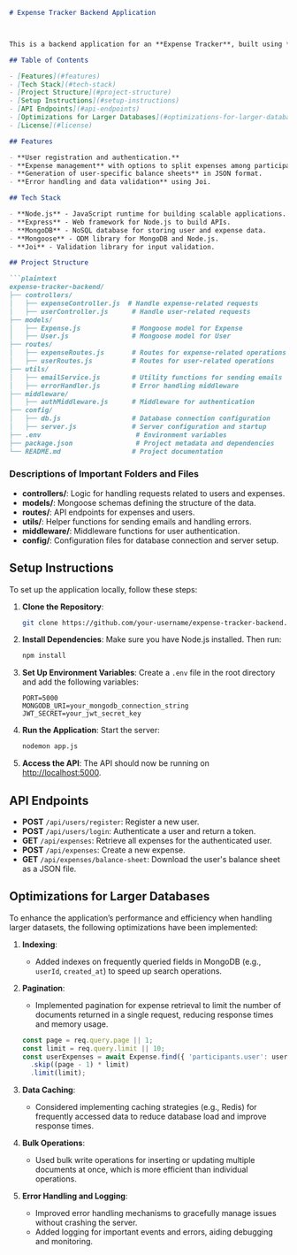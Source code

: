 
```markdown
# Expense Tracker Backend Application



This is a backend application for an **Expense Tracker**, built using **Node.js**, **Express**, and **MongoDB**. It provides functionalities to manage expenses, generate balance sheets, and handle user data efficiently.

## Table of Contents

- [Features](#features)
- [Tech Stack](#tech-stack)
- [Project Structure](#project-structure)
- [Setup Instructions](#setup-instructions)
- [API Endpoints](#api-endpoints)
- [Optimizations for Larger Databases](#optimizations-for-larger-databases)
- [License](#license)

## Features

- **User registration and authentication.**
- **Expense management** with options to split expenses among participants.
- **Generation of user-specific balance sheets** in JSON format.
- **Error handling and data validation** using Joi.

## Tech Stack

- **Node.js** - JavaScript runtime for building scalable applications.
- **Express** - Web framework for Node.js to build APIs.
- **MongoDB** - NoSQL database for storing user and expense data.
- **Mongoose** - ODM library for MongoDB and Node.js.
- **Joi** - Validation library for input validation.

## Project Structure

```plaintext
expense-tracker-backend/
├── controllers/
│   ├── expenseController.js  # Handle expense-related requests
│   ├── userController.js      # Handle user-related requests
├── models/
│   ├── Expense.js             # Mongoose model for Expense
│   ├── User.js                # Mongoose model for User
├── routes/
│   ├── expenseRoutes.js       # Routes for expense-related operations
│   ├── userRoutes.js          # Routes for user-related operations
├── utils/
│   ├── emailService.js        # Utility functions for sending emails
│   ├── errorHandler.js        # Error handling middleware
├── middleware/
│   ├── authMiddleware.js      # Middleware for authentication
├── config/
│   ├── db.js                  # Database connection configuration
│   ├── server.js              # Server configuration and startup
├── .env                        # Environment variables
├── package.json                # Project metadata and dependencies
└── README.md                  # Project documentation
```

### Descriptions of Important Folders and Files

- **controllers/**: Logic for handling requests related to users and expenses.
- **models/**: Mongoose schemas defining the structure of the data.
- **routes/**: API endpoints for expenses and users.
- **utils/**: Helper functions for sending emails and handling errors.
- **middleware/**: Middleware functions for user authentication.
- **config/**: Configuration files for database connection and server setup.

## Setup Instructions

To set up the application locally, follow these steps:

1. **Clone the Repository**:
   ```bash
   git clone https://github.com/your-username/expense-tracker-backend.git
   ```

2. **Install Dependencies**:
   Make sure you have Node.js installed. Then run:
   ```bash
   npm install
   ```

3. **Set Up Environment Variables**:
   Create a `.env` file in the root directory and add the following variables:
   ```plaintext
   PORT=5000
   MONGODB_URI=your_mongodb_connection_string
   JWT_SECRET=your_jwt_secret_key
   ```

4. **Run the Application**:
   Start the server:
   ```bash
   nodemon app.js
   ```

5. **Access the API**:
   The API should now be running on [http://localhost:5000](http://localhost:5000).

## API Endpoints

- **POST** `/api/users/register`: Register a new user.
- **POST** `/api/users/login`: Authenticate a user and return a token.
- **GET** `/api/expenses`: Retrieve all expenses for the authenticated user.
- **POST** `/api/expenses`: Create a new expense.
- **GET** `/api/expenses/balance-sheet`: Download the user's balance sheet as a JSON file.

## Optimizations for Larger Databases

To enhance the application’s performance and efficiency when handling larger datasets, the following optimizations have been implemented:

1. **Indexing**:
   - Added indexes on frequently queried fields in MongoDB (e.g., `userId`, `created_at`) to speed up search operations.

2. **Pagination**:
   - Implemented pagination for expense retrieval to limit the number of documents returned in a single request, reducing response times and memory usage.
   ```javascript
   const page = req.query.page || 1;
   const limit = req.query.limit || 10;
   const userExpenses = await Expense.find({ 'participants.user': user._id })
     .skip((page - 1) * limit)
     .limit(limit);
   ```

3. **Data Caching**:
   - Considered implementing caching strategies (e.g., Redis) for frequently accessed data to reduce database load and improve response times.

4. **Bulk Operations**:
   - Used bulk write operations for inserting or updating multiple documents at once, which is more efficient than individual operations.

5. **Error Handling and Logging**:
   - Improved error handling mechanisms to gracefully manage issues without crashing the server.
   - Added logging for important events and errors, aiding debugging and monitoring.

